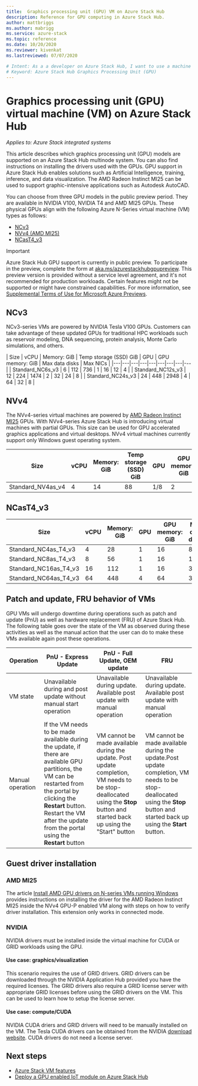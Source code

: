 ```yaml
---
title:  Graphics processing unit (GPU) VM on Azure Stack Hub
description: Reference for GPU computing in Azure Stack Hub.
author: mattbriggs
ms.author: mabrigg
ms.service: azure-stack
ms.topic: reference
ms.date: 10/20/2020
ms.reviewer: kivenkat
ms.lastreviewed: 07/07/2020

# Intent: As a a developer on Azure Stack Hub, I want to use a machine with a Graphics Processing Unit (GPU) in order to deliver an processing intensive visualization application.
# Keyword: Azure Stack Hub Graphics Processing Unit (GPU)
---
```


# Graphics processing unit (GPU) virtual machine (VM) on Azure Stack Hub

*Applies to: Azure Stack integrated systems*

This article describes which graphics processing unit (GPU) models are supported on an Azure Stack Hub multinode system. You can also find instructions on installing the drivers used with the GPUs. GPU support in Azure Stack Hub enables solutions such as Artificial Intelligence, training, inference, and data visualization. The AMD Radeon Instinct MI25 can be used to support graphic-intensive applications such as Autodesk AutoCAD.

You can choose from three GPU models in the public preview period. They are available in NVIDIA V100, NVIDIA T4 and AMD MI25 GPUs. These physical GPUs align with the following Azure N-Series virtual machine (VM) types as follows:
- [NCv3](/azure/virtual-machines/ncv3-series)
- [NVv4 (AMD MI25)](/azure/virtual-machines/nvv4-series)
- [NCasT4_v3](/azure/virtual-machines/nct4-v3-series)

> [!IMPORTANT]  
> Azure Stack Hub GPU support is currently in public preview. To participate in the preview, complete the form at [aka.ms/azurestackhubgpupreview](https://aka.ms/azurestackhubgpupreview).
> This preview version is provided without a service level agreement, and it's not recommended for production workloads. Certain features might not be supported or might have constrained capabilities.
> For more information, see [Supplemental Terms of Use for Microsoft Azure Previews](https://azure.microsoft.com/support/legal/preview-supplemental-terms/).

## NCv3

NCv3-series VMs are powered by NVIDIA Tesla V100 GPUs. Customers can take advantage of these updated GPUs for traditional HPC workloads such as reservoir modeling, DNA sequencing, protein analysis, Monte Carlo simulations, and others. 

| Size | vCPU | Memory: GiB | Temp storage (SSD) GiB | GPU | GPU memory: GiB | Max data disks | Max NICs |
|---|---|---|---|---|---|---|---|---|
| Standard_NC6s_v3    | 6  | 112 | 736  | 1 | 16 | 12 | 4 |
| Standard_NC12s_v3   | 12 | 224 | 1474 | 2 | 32 | 24 | 8 |
| Standard_NC24s_v3   | 24 | 448 | 2948 | 4 | 64 | 32 | 8 |

## NVv4

The NVv4-series virtual machines are powered by [AMD Radeon Instinct MI25](https://www.amd.com/en/products/professional-graphics/instinct-MI25) GPUs. With NVv4-series Azure Stack Hub is introducing virtual machines with partial GPUs. This size can be used for GPU accelerated graphics applications and virtual desktops. NVv4 virtual machines currently support only Windows guest operating system. 

| Size | vCPU | Memory: GiB | Temp storage (SSD) GiB | GPU | GPU memory: GiB | Max data disks | Max NICs | 
| --- | --- | --- | --- | --- | --- | --- | --- |   
| Standard_NV4as_v4 |4 |14 |88 | 1/8 | 2 | 4 | 2 | 

## NCasT4_v3

| Size | vCPU | Memory: GiB | GPU | GPU memory: GiB | Max data disks | Max NICs | 
| --- | --- | --- | --- | --- | --- | --- |
| Standard_NC4as_T4_v3 |4 |28 | 1 | 16 | 8 | 4 | 
| Standard_NC8as_T4_v3 |8 |56 | 1 | 16 | 16 | 8 | 
| Standard_NC16as_T4_v3 |16 |112 | 1 | 16 | 32 | 8 | 
| Standard_NC64as_T4_v3 |64 |448 | 4 | 64 | 32 | 8 |

## Patch and update, FRU behavior of VMs 

GPU VMs will undergo downtime during operations such as patch and update (PnU) as well as hardware replacement (FRU) of Azure Stack Hub. The following table goes over the state of the VM as observed during these activities as well as the manual action that the user can do to make these VMs available again post these operations. 

| Operation | PnU - Express Update | PnU - Full Update, OEM update | FRU | 
| --- | --- | --- | --- | 
| VM state  | Unavailable during and post update without manual start operation | Unavailable during update. Available post update with manual operation | Unavailable during update. Available post update with manual operation| 
| Manual operation | If the VM needs to be made available during the update, if there are available GPU partitions, the VM can be restarted from the portal by clicking the **Restart** button. Restart the VM after the update from the portal using the **Restart** button | VM cannot be made available during the update. Post update completion, VM needs to be stop-deallocated using the **Stop** button and started back up using the "Start" button | VM cannot be made available during the update.Post update completion, VM needs to be stop-deallocated using the **Stop** button and started back up using the **Start** button.| 

## Guest driver installation

### AMD MI25

The article [Install AMD GPU drivers on N-series VMs running Windows](/azure/virtual-machines/windows/n-series-amd-driver-setup) provides instructions on installing the driver for the AMD Radeon Instinct MI25 inside the NVv4 GPU-P enabled VM along with steps on how to verify driver installation. This extension only works in connected mode.

### NVIDIA

NVIDIA drivers must be installed inside the virtual machine for  CUDA or GRID workloads using the GPU.

#### Use case: graphics/visualization

This scenario requires the use of GRID drivers. GRID drivers can be downloaded through the NVIDIA Application Hub provided you have the required licenses. The GRID drivers also require a GRID license server with appropriate GRID licenses before using the GRID drivers on the VM. This can be used to learn how to setup the license server.

#### Use case: compute/CUDA

NVIDIA CUDA driers and GRID drivers will need to be manually installed on the VM. The Tesla CUDA drivers can be obtained from the NVIDIA [download website](https://www.nvidia.com/Download/index.aspx). CUDA drivers do not need a license server.

## Next steps

- [Azure Stack VM features](azure-stack-vm-considerations.md)  
- [Deploy a GPU enabled IoT module on Azure Stack Hub](gpu-deploy-sample-module.md)
